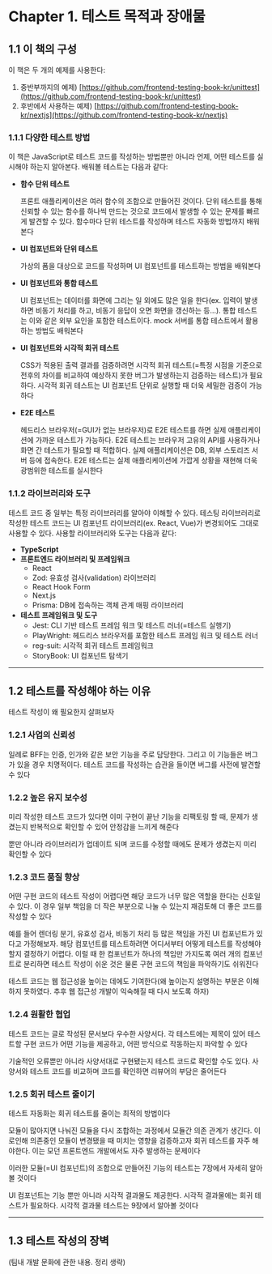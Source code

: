 # Chapter 1. 테스트 목적과 장애물

## 1.1 이 책의 구성

이 책은 두 개의 예제를 사용한다:

1. 중반부까지의 예제) [https://github.com/frontend-testing-book-kr/unittest](https://github.com/frontend-testing-book-kr/unittest)
2. 후반에서 사용하는 예제) [https://github.com/frontend-testing-book-kr/nextjs](https://github.com/frontend-testing-book-kr/nextjs)

### 1.1.1 다양한 테스트 방법

이 책은 JavaScript로 테스트 코드를 작성하는 방법뿐만 아니라 언제, 어떤 테스트를 실시해야 하는지 알아본다. 배워볼 테스트는 다음과 같다:

- **함수 단위 테스트**
    
    프론트 애플리케이션은 여러 함수의 조합으로 만들어진 것이다. 단위 테스트를 통해 신뢰할 수 있는 함수를 하나씩 만드는 것으로 코드에서 발생할 수 있는 문제를 빠르게 발견할 수 있다. 함수마다 단위 테스트를 작성하며 테스트 자동화 방법까지 배워본다
    
- **UI 컴포넌트와 단위 테스트**
    
    가상의 폼을 대상으로 코드를 작성하며 UI 컴포넌트를 테스트하는 방법을 배워본다
    
- **UI 컴포넌트와 통합 테스트**
    
    UI 컴포넌트는 데이터를 화면에 그리는 일 외에도 많은 일을 한다(ex. 입력이 발생하면 비동기 처리를 하고, 비동기 응답이 오면 화면을 갱신하는 등…). 통합 테스트는 이와 같은 외부 요인을 포함한 테스트이다. mock 서버를 통합 테스트에서 활용하는 방법도 배워본다
    
- **UI 컴포넌트와 시각적 회귀 테스트**
    
    CSS가 적용된 출력 결과를 검증하려면 시각적 회귀 테스트(=특정 시점을 기준으로 전후의 차이를 비교하여 예상하지 못한 버그가 발생하는지 검증하는 테스트)가 필요하다. 시각적 회귀 테스트는 UI 컴포넌트 단위로 실행할 때 더욱 세밀한 검증이 가능하다
    
- **E2E 테스트**
    
    헤드리스 브라우저(=GUI가 없는 브라우저)로 E2E 테스트를 하면 실제 애플리케이션에 가까운 테스트가 가능하다. E2E 테스트는 브라우저 고유의 API를 사용하거나 화면 간 테스트가 필요할 때 적합하다. 실제 애플리케이션은 DB, 외부 스토리즈 서버 등에 접속한다. E2E 테스트는 실제 애플리케이션에 가깝게 상황을 재현해 더욱 광범위한 테스트를 실시한다
    

### 1.1.2 라이브러리와 도구

테스트 코드 중 일부는 특정 라이브러리를 알아야 이해할 수 있다. 테스팅 라이브러리로 작성한 테스트 코드는 UI 컴포넌트 라이브러리(ex. React, Vue)가 변경되어도 그대로 사용할 수 있다. 사용할 라이브러리와 도구는 다음과 같다:

- **TypeScript**
- **프론트엔드 라이브러리 및 프레임워크**
    - React
    - Zod: 유효성 검사(validation) 라이브러리
    - React Hook Form
    - Next.js
    - Prisma: DB에 접속하는 객체 관계 매핑 라이브러리
- **테스트 프레임워크 및 도구**
    - Jest: CLI 기반 테스트 프레임 워크 및 테스트 러너(=테스트 실행기)
    - PlayWright: 헤드리스 브라우저를 포함한 테스트 프레임 워크 및 테스트 러너
    - reg-suit: 시각적 회귀 테스트 프레임워크
    - StoryBook: UI 컴포넌트 탐색기

---

## 1.2 테스트를 작성해야 하는 이유

테스트 작성이 왜 필요한지 살펴보자

### 1.2.1 사업의 신뢰성

일례로 BFF는 인증, 인가와 같은 보안 기능을 주로 담당한다. 그리고 이 기능들은 버그가 있을 경우 치명적이다. 테스트 코드를 작성하는 습관을 들이면 버그를 사전에 발견할 수 있다

### 1.2.2 높은 유지 보수성

미리 작성한 테스트 코드가 있다면 이미 구현이 끝난 기능을 리팩토링 할 때, 문제가 생겼는지 반복적으로 확인할 수 있어 안정감을 느끼게 해준다

뿐만 아니라 라이브러리가 업데이트 되며 코드를 수정할 때에도 문제가 생겼는지 미리 확인할 수 있다

### 1.2.3 코드 품질 향상

어떤 구현 코드의 테스트 작성이 어렵다면 해당 코드가 너무 많은 역할을 한다는 신호일 수 있다. 이 경우 일부 책임을 더 작은 부분으로 나눌 수 있는지 재검토해 더 좋은 코드를 작성할 수 있다

예를 들어 렌더링 분기, 유효성 검사, 비동기 처리 등 많은 책임을 가진 UI 컴포넌트가 있다고 가정해보자. 해당 컴포넌트를 테스트하려면 어디서부터 어떻게 테스트를 작성해야할지 결정하기 어렵다. 이럴 때 한 컴포넌트가 하나의 책임만 가지도록 여러 개의 컴포넌트로 분리하면 테스트 작성이 쉬운 것은 물론 구현 코드의 책임을 파악하기도 쉬워진다

테스트 코드는 웹 접근성을 높이는 데에도 기여한다(왜 높이는지 설명하는 부분은 이해하지 못하였다. 추후 웹 접근성 개발이 익숙해질 때 다시 보도록 하자)

### 1.2.4 원활한 협업

테스트 코드는 글로 작성된 문서보다 우수한 사양서다. 각 테스트에는 제목이 있어 테스트할 구현 코드가 어떤 기능을 제공하고, 어떤 방식으로 작동하는지 파악할 수 있다

기술적인 오류뿐만 아니라 사양서대로 구현됐는지 테스트 코드로 확인할 수도 있다. 사양서와 테스트 코드를 비교하며 코드를 확인하면 리뷰어의 부담은 줄어든다

### 1.2.5 회귀 테스트 줄이기

테스트 자동화는 회귀 테스트를 줄이는 최적의 방법이다

모듈이 많아지면 나눠진 모듈을 다시 조합하는 과정에서 모듈간 의존 관계가 생긴다. 이로인해 의존중인 모듈이 변경됐을 때 미치는 영향을 검증하고자 회귀 테스트를 자주 해야한다. 이는 모던 프론트엔드 개발에서도 자주 발생하는 문제이다

이러한 모듈(=UI 컴포넌트)의 조합으로 만들어진 기능의 테스트는 7장에서 자세히 알아볼 것이다

UI 컴포넌트는 기능 뿐만 아니라 시각적 결과물도 제공한다. 시각적 결과물에는 회귀 테스트가 필요하다. 시각적 결과물 테스트는 9장에서 알아볼 것이다

---

## 1.3 테스트 작성의 장벽

(팀내 개발 문화에 관한 내용. 정리 생략)